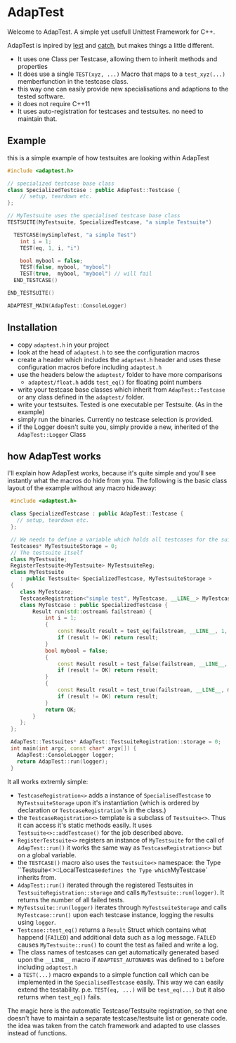 # AdapTest

Welcome to AdapTest. A simple yet usefull Unittest Framework for C++.

AdapTest is inpired by [lest](https://github.com/martinmoene/lest) and [catch](https://github.com/philsquared/Catch), but makes things a little different. 

* It uses one Class per Testcase, allowing them to inherit methods and properties
* It does use a single `TEST(xyz, ...)` Macro that maps to a `test_xyz(...)` memberfunction in the testcase class.
* this way one can easily provide new specialisations and adaptions to the tested software.
* it does not require C++11
* It uses auto-registration for testcases and testsuites. no need to maintain that.

## Example

this is a simple example of how testsuites are looking within AdapTest

```c++
#include <adaptest.h>

// specialized testcase base class
class SpecializedTestcase : public AdapTest::Testcase {
    // setup, teardown etc.
};

// MyTestsuite uses the specialised testcase base class
TESTSUITE(MyTestsuite, SpecializedTestcase, "a simple Testsuite")

  TESTCASE(mySimpleTest, "a simple Test")
    int i = 1;
    TEST(eq, 1, i, "i")

    bool mybool = false;
    TEST(false, mybool, "mybool")
    TEST(true,  mybool, "mybool") // will fail
  END_TESTCASE()

END_TESTSUITE()

ADAPTEST_MAIN(AdapTest::ConsoleLogger)
```

## Installation

* copy `adaptest.h` in your project
* look at the head of `adaptest.h` to see the configuration macros
* create a header which includes the `adaptest.h` header and uses these configuration macros before including `adaptest.h`
* use the headers below the `adaptest/` folder to have more comparisons
  * `adaptest/float.h` adds `test_eq()` for floating point numbers
* write your testcase base classes which inherit from `AdapTest::Testcase` or any class defined in the `adaptest/` folder.
* write your testsuites. Tested is one executable per Testsuite. (As in the example)
* simply run the binaries. Currently no testcase selection is provided.
* if the Logger doesn't suite you, simply provide a new, inherited of the `AdapTest::Logger` Class

## how AdapTest works

I'll explain how AdapTest works, because it's quite simple and you'll see instantly what the macros do hide from you.
The following is the basic class layout of the example without any macro hideaway:

```c++
 #include <adaptest.h>

 class SpecializedTestcase : public AdapTest::Testcase {
   // setup, teardown etc.
 };

 // We needs to define a variable which holds all testcases for the suite.
 Testcases* MyTestsuiteStorage = 0;   
 // The testsuite itself
 class MyTestsuite;
 RegisterTestsuite<MyTestsuite> MyTestsuiteReg;
 class MyTestsuite 
    : public Testsuite< SpecializedTestcase, MyTestsuiteStorage > 
 {
    class MyTestcase;
    TestcaseRegistration<"simple test", MyTestcase, __LINE__> MyTestcase_reg;
    class MyTestcase : public SpecializedTestcase {
        Result run(std::ostream& failstream) {
            int i = 1;
            { 
                const Result result = test_eq(failstream, __LINE__, 1, i, "i");
                if (result != OK) return result;
            }
            bool mybool = false;
            { 
                const Result result = test_false(failstream, __LINE__, mybool, "mybool");
                if (result != OK) return result;
            }
            { 
                const Result result = test_true(failstream, __LINE__, mybool, "mybool");
                if (result != OK) return result;
            }
            return OK;
        }
    };
 };

 AdapTest::Testsuites* AdapTest::TestsuiteRegistration::storage = 0;
 int main(int argc, const char* argv[]) {
   AdapTest::ConsoleLogger logger;
   return AdapTest::run(logger);
 }
```

It all works extremly simple:
* `TestcaseRegistration<>` adds a instance of `SpecialisedTestcase` to `MyTestsuiteStorage` upon it's instantiation (which is ordered by declaration or `TestcaseRegistration`'s in the class.)
* the `TestcaseRegistration<>` template is a subclass of `Testsuite<>`. Thus it can access it's static methods easily. It uses `Testsuite<>::addTestcase()` for the job described above.
* `RegisterTestsuite<>` registers an instance of  `MyTestsuite` for the call of `AdapTest::run()` it works the same way as `TestcaseRegistration<>` but on a global variable.
* the `TESTCASE()` macro also uses the `Testsuite<>` namespace: the Type ``Testsuite<>::LocalTestcase` defines the Type which `MyTestcase` inherits from.
* `AdapTest::run()` iterated through the registered Testsuites in `TestsuiteRegistration::storage` and calls `MyTestsuite::run(logger)`. It returns the number of all failed tests.
* `MyTestsuite::run(logger)` iterates through `MyTestsuiteStorage` and calls `MyTestcase::run()` upon each testcase instance, logging the results using `logger`.
* `Testcase::test_eq()` returns a `Result` Struct which contains what happend (`FAILED`) and additional data such as a log message. `FAILED` causes `MyTestsuite::run()` to count the test as failed and write a log.
* The class names of testcases can get automatically generated based upon the `__LINE__` macro if `ADAPTEST_AUTONAMES` was defined to `1` before including `adaptest.h`
* a `TEST(...)` macro expands to a simple function call which can be implemented in the `SpecialisedTestcase` easily. This way we can easily extend the testability. p.e. `TEST(eq, ...)` will be `test_eq(...)` but it also returns when `test_eq()` fails.

The magic here is the automatic Testcase/Testsuite registration, so that one doesn't have to maintain a separate testcase/testsuite list or generate code. the idea was taken from the catch framework and adapted to use classes instead of functions.
